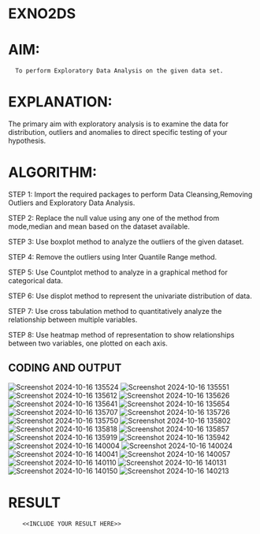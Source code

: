 # EXNO2DS
# AIM:
      To perform Exploratory Data Analysis on the given data set.
      
# EXPLANATION:
  The primary aim with exploratory analysis is to examine the data for distribution, outliers and anomalies to direct specific testing of your hypothesis.
  
# ALGORITHM:
STEP 1: Import the required packages to perform Data Cleansing,Removing Outliers and Exploratory Data Analysis.

STEP 2: Replace the null value using any one of the method from mode,median and mean based on the dataset available.

STEP 3: Use boxplot method to analyze the outliers of the given dataset.

STEP 4: Remove the outliers using Inter Quantile Range method.

STEP 5: Use Countplot method to analyze in a graphical method for categorical data.

STEP 6: Use displot method to represent the univariate distribution of data.

STEP 7: Use cross tabulation method to quantitatively analyze the relationship between multiple variables.

STEP 8: Use heatmap method of representation to show relationships between two variables, one plotted on each axis.

## CODING AND OUTPUT
![Screenshot 2024-10-16 135524](https://github.com/user-attachments/assets/8223f351-0baf-464b-8e39-37beb14d6f59)
![Screenshot 2024-10-16 135551](https://github.com/user-attachments/assets/3cd7d81d-77a3-45a5-b219-dde8248a0d45)
![Screenshot 2024-10-16 135612](https://github.com/user-attachments/assets/adf825db-ad3e-4bfc-9511-8a0aba2d9b45)
![Screenshot 2024-10-16 135626](https://github.com/user-attachments/assets/0570fbbb-471d-42dd-b40d-9cf359850c66)
![Screenshot 2024-10-16 135641](https://github.com/user-attachments/assets/e8f0666b-7672-4005-b54e-d728e73810da)
![Screenshot 2024-10-16 135654](https://github.com/user-attachments/assets/3e8e3907-3c08-4ad6-8900-9e97686d8f32)
![Screenshot 2024-10-16 135707](https://github.com/user-attachments/assets/7a079019-e052-447f-b177-49de748c0bdd)
![Screenshot 2024-10-16 135726](https://github.com/user-attachments/assets/5cf52b9e-a036-496d-95ef-dceabd94adde)
![Screenshot 2024-10-16 135750](https://github.com/user-attachments/assets/2c9a6158-479e-4ebf-ab87-2546f6428311)
![Screenshot 2024-10-16 135802](https://github.com/user-attachments/assets/d8ce7d04-8eb6-4da6-aac7-2d56122ac9ab)
![Screenshot 2024-10-16 135818](https://github.com/user-attachments/assets/ddd9c071-925e-48d5-a70a-495724133abc)
![Screenshot 2024-10-16 135857](https://github.com/user-attachments/assets/b7a16013-0178-4589-ad15-cdd1c3175db3)
![Screenshot 2024-10-16 135919](https://github.com/user-attachments/assets/093df836-b8ef-4f31-9430-32a1affdf41b)
![Screenshot 2024-10-16 135942](https://github.com/user-attachments/assets/77f85bb3-5835-4562-b328-f8589d72e396)
![Screenshot 2024-10-16 140004](https://github.com/user-attachments/assets/474ee139-36c3-4196-bf6f-4720e01f79aa)
![Screenshot 2024-10-16 140024](https://github.com/user-attachments/assets/318f486d-29f5-467d-b0de-49c081bfab98)
![Screenshot 2024-10-16 140041](https://github.com/user-attachments/assets/eb259310-25a2-46e8-a7cd-4fc2756d8bda)
![Screenshot 2024-10-16 140057](https://github.com/user-attachments/assets/4a4b1f01-c72b-47da-8845-25be1e1461fd)
![Screenshot 2024-10-16 140110](https://github.com/user-attachments/assets/7b2a39fc-95ed-44f0-91d2-06a926870ed6)
![Screenshot 2024-10-16 140131](https://github.com/user-attachments/assets/11f23496-141a-49a4-92fc-9d4a3a3affa9)
![Screenshot 2024-10-16 140150](https://github.com/user-attachments/assets/575be0de-ca68-4f94-9566-c80da33f035a)
![Screenshot 2024-10-16 140213](https://github.com/user-attachments/assets/63dc480d-fbe8-4615-a2be-a31a6043d660)


# RESULT
        <<INCLUDE YOUR RESULT HERE>>
